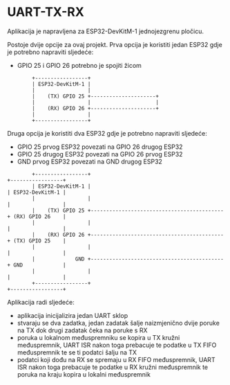 # UART-TX-RX

Aplikacija je napravljena za ESP32-DevKitM-1 jednojezgrenu pločicu.

Postoje dvije opcije za ovaj projekt. Prva opcija je koristiti jedan ESP32 gdje je potrebno napraviti sljedeće:

- GPIO 25 i GPIO 26 potrebno je spojiti žicom

```
        +-----------------+
        | ESP32-DevKitM-1 |
        |                 |
        |    (TX) GPIO 25 +---------------------+
        |                 |                     |
        |    (RX) GPIO 26 +---------------------+
        |                 |
        +-----------------+
```

Druga opcija je koristiti dva ESP32 gdje je potrebno napraviti sljedeće:

- GPIO 25 prvog ESP32 povezati na GPIO 26 drugog ESP32
- GPIO 25 drugog ESP32 povezati na GPIO 26 prvog ESP32
- GND prvog ESP32 povezati na GND drugog ESP32

```
        +-----------------+                                           +-----------------+
        | ESP32-DevKitM-1 |                                           | ESP32-DevKitM-1 |
        |                 |                                           |                 |
        |    (TX) GPIO 25 +-------------------------------------------+ (RX) GPIO 26    |
        |                 |                                           |                 |
        |    (RX) GPIO 26 +-------------------------------------------+ (TX) GPIO 25    |
        |                 |                                           |                 |
        |             GND +-------------------------------------------+ GND             |
        |                 |                                           |                 |
        +-----------------+                                           +-----------------+
```

Aplikacija radi sljedeće:

- aplikacija inicijalizira jedan UART sklop
- stvaraju se dva zadatka, jedan zadatak šalje naizmjenično dvije poruke na TX dok drugi zadatak čeka na poruke s RX
- poruka u lokalnom međuspremniku se kopira u TX kružni međuspremnik, UART ISR nakon toga prebacuje te podatke u TX FIFO međuspremnik te se ti podatci šalju na TX
- podatci koji dođu na RX se spremaju u RX FIFO međuspremnik, UART ISR nakon toga prebacuje te podatke u RX kružni međuspremnik te poruka na kraju kopira u lokalni međuspremnik